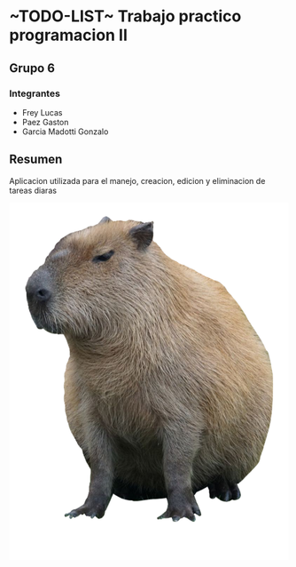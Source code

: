 # ~TODO-LIST~ Trabajo practico programacion II

## Grupo 6
### Integrantes
* Frey Lucas
* Paez Gaston
* Garcia Madotti Gonzalo

## Resumen
Aplicacion utilizada para el manejo, creacion, edicion y eliminacion de tareas diaras

![Capi](/prueba%20Pruebas/capi.png "C")